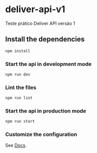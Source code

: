 # deliver-api-v1

Teste prático Deliver API versão 1

## Install the dependencies

```bash
npm install
```

### Start the api in development mode

```bash
npm run dev
```

### Lint the files

```bash
npm run lint
```

### Start the api in production mode

```bash
npm run start
```

### Customize the configuration

See [Docs](https://loopback.io/doc/en/lb3/index.html).
